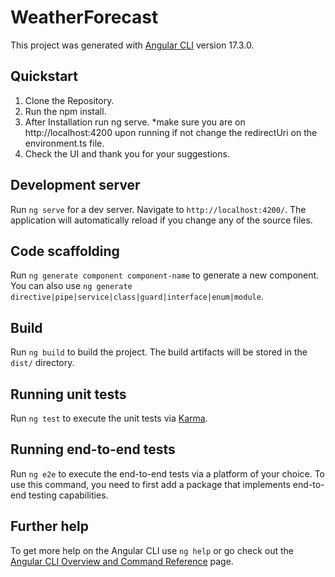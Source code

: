 # WeatherForecast

This project was generated with [Angular CLI](https://github.com/angular/angular-cli) version 17.3.0.

## Quickstart

1. Clone the Repository.
2. Run the npm install.
3. After Installation run ng serve. *make sure you are on http://localhost:4200 upon running if not change the redirectUri on the environment.ts file.
4. Check the UI and thank you for your suggestions.

## Development server

Run `ng serve` for a dev server. Navigate to `http://localhost:4200/`. The application will automatically reload if you change any of the source files.

## Code scaffolding

Run `ng generate component component-name` to generate a new component. You can also use `ng generate directive|pipe|service|class|guard|interface|enum|module`.

## Build

Run `ng build` to build the project. The build artifacts will be stored in the `dist/` directory.

## Running unit tests

Run `ng test` to execute the unit tests via [Karma](https://karma-runner.github.io).

## Running end-to-end tests

Run `ng e2e` to execute the end-to-end tests via a platform of your choice. To use this command, you need to first add a package that implements end-to-end testing capabilities.

## Further help

To get more help on the Angular CLI use `ng help` or go check out the [Angular CLI Overview and Command Reference](https://angular.io/cli) page.
